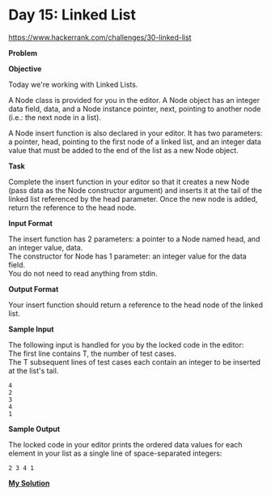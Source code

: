 # Day 15: Linked List

https://www.hackerrank.com/challenges/30-linked-list

**Problem**

**Objective**  

Today we're working with Linked Lists.  
 
A Node class is provided for you in the editor. A Node object has an integer data field, data, and a Node instance pointer, next, pointing to another node (i.e.: the next node in a list).  

A Node insert function is also declared in your editor. It has two parameters: a pointer, head, pointing to the first node of a linked list, and an integer data value that must be added to the end of the list as a new Node object.

**Task**

Complete the insert function in your editor so that it creates a new Node (pass data as the Node constructor argument) and inserts it at the tail of the linked list referenced by the head parameter. Once the new node is added, return the reference to the head node.

**Input Format**

The insert function has 2 parameters: a pointer to a Node named head, and an integer value, data.  
The constructor for Node has 1 parameter: an integer value for the data field.  
You do not need to read anything from stdin.  

**Output Format**

Your insert function should return a reference to the head node of the linked list.  

**Sample Input**

The following input is handled for you by the locked code in the editor:  
The first line contains T, the number of test cases.  
The T subsequent lines of test cases each contain an integer to be inserted at the list's tail.  

```
4
2
3
4
1
```

**Sample Output**

The locked code in your editor prints the ordered data values for each element in your list as a single line of space-separated integers:

```
2 3 4 1
```

[**My Solution**](answer.py)
